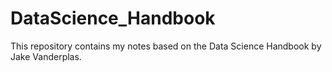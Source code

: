 # DataScience_Handbook
This repository contains my notes based on the Data Science Handbook by Jake Vanderplas.
